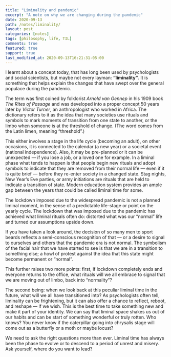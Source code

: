 ```yaml
---
title: "Liminality and pandemic"
excerpt: "A note on why we are changing during the pandemic"
date: 2020-09-13
path: /notes/liminality/
layout: post
categories: [notes]
tags: [philosophy, life, TIL]
comments: true
featured: true
support: true
last_modified_at: 2020-09-13T16:21:31-05:00
---
```


I learnt about a concept today, that has long been used by psychologists and social scientists, but maybe not every layman: **“liminality”**. It is something that helps explain the changes that have swept over the general populace during the pandemic.

The term was first coined by folklorist _Arnold van Gennep_ in his 1909 book _The Rites of Passage_ and was developed into a proper concept 50 years later by _Victor Turner_, an anthropologist who worked in Africa. The dictionary refers to it as the idea that many societies use rituals and symbols to mark moments of transition from one state to another, or the limbo when someone is at the threshold of change. (The word comes from the Latin limen, meaning “threshold”.)

This either involves a stage in the life cycle (becoming an adult), on other occasions, it is connected to the calendar (a new year) or a societal event (national independence). Also, it may be pre-planned or it can be unexpected — if you lose a job, or a loved one for example. In a liminal phase what tends to happen is that people begin new rituals and adopt symbols to indicate that they are removed from their normal life — even if it is quite brief — before they re-enter society in a changed state. Stag nights, New Year’s Eve parties, or army initiations are rituals that are held to indicate a transition of state. Modern education system provides an ample gap between the years that could be called liminal time for some.

The lockdown imposed due to the widespread pandemic is not a planned liminal moment, in the sense of a predictable life-stage or point on the yearly cycle. The lockdown that was imposed due to the pandemic has achieved what liminal rituals often do: distorted what was our “normal” life and turned our assumptions upside down.

If you have taken a look around, the decision of so many men to sport beards reflects a semi-conscious recognition of that — or a desire to signal to ourselves and others that the pandemic era is not normal. The symbolism of the facial hair that we have started to see is that we are in a transition to something else; a howl of protest against the idea that this state might become permanent or “normal”.

This further raises two more points: first, if lockdown completely ends and everyone returns to the office, what rituals will we all embrace to signal that we are moving out of limbo, back into “normality”?

The second being: when we look back at this peculiar liminal time in the future, what will we all have transitioned into? As psychologists often tell, liminality can be frightening, but it can also offer a chance to reflect, reboot, and reshape — if we wish. This is the best time to take something new and make it part of your identity. We can say that liminal space shakes us out of our habits and can be start of something wonderful or truly rotten. Who knows? You never know if the caterpillar going into chrysalis stage will come out as a butterfly or a moth or maybe locust?

We need to ask the right questions more than ever. Liminal time has always been the phase to evolve or to descend to a period of unrest and misery. Ask yourself, where do you want to lead?
